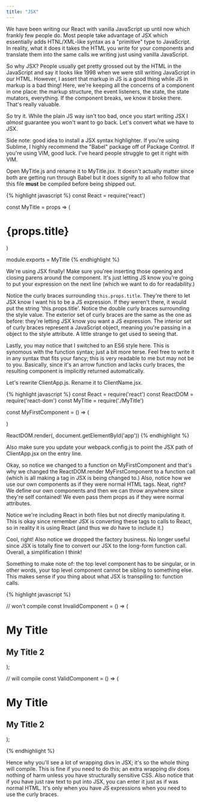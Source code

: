 ```yaml
---
title: "JSX"
---
```


We have been writing our React with vanilla JavaScript up until now which frankly few people do. Most people take advantage of JSX which essentially adds HTNL/XML-like syntax as a "primitive" type to JavaScript. In reality, what it does it takes the HTML you write for your components and translate them into the same calls we writing just using vanilla JavaScript.

So why JSX? People usually get pretty grossed out by the HTML in the JavaScript and say it looks like 1998 when we were still writing JavaScript in our HTML. However, I assert that markup in JS is a good thing while JS in markup is a bad thing! Here, we're keeping all the concerns of a component in one place: the markup structure, the event listeners, the state, the state mutators, everything. If the component breaks, we know it broke there. That's really valuable.

So try it. While the plain JS way isn't too bad, once you start writing JSX I _almost_ guarantee you won't want to go back. Let's convert what we have to JSX.

Side note: good idea to install a JSX syntax highlighter. If you're using Sublime, I highly recommend the "Babel" package off of Package Control. If you're using VIM, good luck. I've heard people struggle to get it right with VIM.


Open MyTitle.js and rename it to MyTitle.jsx. It doesn't actually matter since both are getting run through Babel but it does signify to all who follow that this file __must__ be compiled before being shipped out.

{% highlight javascript %}
const React = require('react')

const MyTitle = props => (
  <div>
    <h1 style={{color: props.color}}>
      {props.title}
    </h1>
  </div>
)

module.exports = MyTitle
{% endhighlight %}

We're using JSX finally! Make sure you'ree inserting those opening and closing parens around the component. It's just letting JS know you're going to put your expression on the next line (which we want to do for readability.)

Notice the curly braces surrounding <code>this.props.title</code>. They're there to let JSX know I want his to be a JS expression. If they weren't there, it would put the string 'this.props.title'. Notice the double curly braces surrounding the style value. The exterior set of curly braces are the same as the one as before: they're letting JSX know you want a JS expression. The interior set of curly braces represent a JavaScript object, meaning you're passing in a object to the style attribute. A little strange to get used to seeing that.

Lastly, you may notice that I switched to an ES6 style here. This is synomous with the function syntax; just a bit more terse. Feel free to write it in any syntax that fits your fancy; this is very readable to me but may not be to you. Basically, since it's an arrow function and lacks curly braces, the resulting component is implicitly returned automatically.

Let's rewrite ClientApp.js. Rename it to ClientName.jsx.

{% highlight javascript %}
const React = require('react')
const ReactDOM = require('react-dom')
const MyTitle = require('./MyTitle')

const MyFirstComponent = () => (
  <div>
    <MyTitle title='Props are great!' color='rebeccapurple' />
    <MyTitle title='Use props everywhere!' color='mediumaquamarine' />
    <MyTitle title='Props are the best!' color='peru' />
  </div>
)

ReactDOM.render(<MyFirstComponent/>, document.getElementById('app'))
{% endhighlight %}

Also make sure you update your webpack.config.js to point the JSX path of ClientApp.jsx on the entry line.

Okay, so notice we changed to a function on MyFirstComponent and that's why we changed the ReactDOM.render MyFirstComponent to a function call (which is all making a tag in JSX is being changed to.) Also, notice how we use our own components as if they were normal HTML tags. Neat, right? We define our own components and then we can throw anywhere since they're self contained! We even pass them props as if they were normal attributes.

Notice we're including React in both files but not directly manipulating it. This is okay since remember JSX is converting these tags to calls to React, so in reality it is using React (and thus we _do_ have to include it.)

Cool, right! Also notice we dropped the factory business. No longer useful since JSX is totally fine to convert our JSX to the long-form function call. Overall, a simplification I think!

Something to make note of: the top level component has to be singular, or in other words, your top level component cannot be sibling to something else. This makes sense if you thing about what JSX is transpiling to: function calls.

{% highlight javascript %}

// won't compile
const InvalidComponent = () => (
  <h1>My Title</h1>
  <h2>My Title 2</h2>
);

// will compile
const ValidComponent = () => (
  <div>
    <h1>My Title</h1>
    <h2>My Title 2</h2>
  </div>
);

{% endhighlight %}

Hence why you'll see a lot of wrapping divs in JSX; it's so the whole thing will compile. This is fine if you need to do this; an extra wrapping div does nothing of harm unless you have structurally sensitive CSS. Also notice that if you have just raw text to put into JSX, you can enter it just as if was normal HTML. It's only when you have JS expressions when you need to use the curly braces.